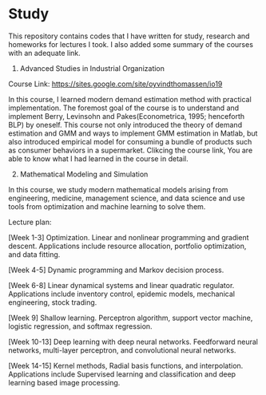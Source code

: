 # Study

This repository contains codes that I have written for study, research and homeworks for lectures I took. I also added some summary of the courses with an adequate link.

1. Advanced Studies in Industrial Organization

Course Link: https://sites.google.com/site/oyvindthomassen/io19

In this course, I learned modern demand estimation method with practical implementation. The foremost goal of the course is to understand and implement Berry, Levinsohn and Pakes(Econometrica, 1995; henceforth BLP) by oneself. This course not only introduced the theory of demand estimation and GMM and ways to implement GMM estimation in Matlab, but also introduced empirical model for consuming a bundle of products such as consumer behaviors in a supermarket. Clikcing the course link, You are able to know what I had learned in the course in detail.

2. Mathematical Modeling and Simulation 

In this course, we study modern mathematical models arising from engineering, medicine, management science, and data science and use tools from optimization and machine learning to solve them.

Lecture plan:

[Week 1-3] Optimization. Linear and nonlinear programming and gradient descent.
Applications include resource allocation, portfolio optimization, and data fitting.

[Week 4-5] Dynamic programming and Markov decision process.

[Week 6-8] Linear dynamical systems and linear quadratic regulator.
Applications include inventory control, epidemic models, mechanical engineering, stock trading.

[Week 9] Shallow learning. Perceptron algorithm, support vector machine, logistic regression, and softmax regression.

[Week 10-13] Deep learning with deep neural networks. Feedforward neural networks, multi-layer perceptron, and convolutional neural networks.

[Week 14-15] Kernel methods, Radial basis functions, and interpolation.
Applications include Supervised learning and classification and deep learning based image processing.
